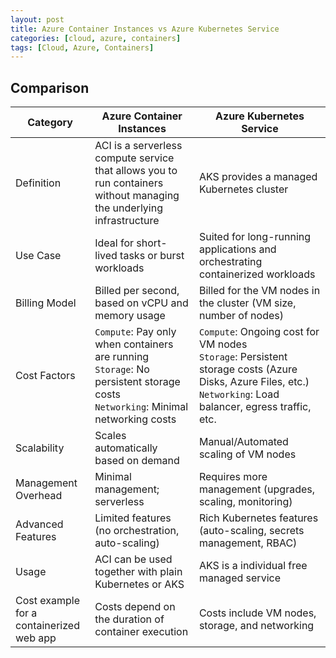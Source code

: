 ```yaml
---
layout: post
title: Azure Container Instances vs Azure Kubernetes Service
categories: [cloud, azure, containers]
tags: [Cloud, Azure, Containers]
---
```


## Comparison

| Category | Azure Container Instances | Azure Kubernetes Service |
| -------- | -------------------------| ------------------------- |
| Definition | ACI is a serverless compute service that allows you to run containers <br> without managing the underlying infrastructure |  AKS provides a managed Kubernetes cluster |
| Use Case | Ideal for short-lived tasks or burst workloads | Suited for long-running applications and orchestrating containerized workloads |
| Billing Model | Billed per second, based on vCPU and memory usage | Billed for the VM nodes in the cluster (VM size, number of nodes) |
| Cost Factors | `Compute`: Pay only when containers are running <br> `Storage`: No persistent storage costs <br> `Networking`: Minimal networking costs | `Compute`: Ongoing cost for VM nodes <br> `Storage`: Persistent storage costs (Azure Disks, Azure Files, etc.) <br> `Networking`: Load balancer, egress traffic, etc. |
| Scalability | Scales automatically based on demand | Manual/Automated scaling of VM nodes |
| Management Overhead | Minimal management; serverless | Requires more management (upgrades, scaling, monitoring) |
| Advanced Features | Limited features (no orchestration, auto-scaling) | Rich Kubernetes features (auto-scaling, secrets management, RBAC) |
| Usage | ACI can be used together with plain Kubernetes or AKS | AKS is a individual free managed service |
| Cost example <br> for a containerized <br> web app |  Costs depend on the duration of container execution | Costs include VM nodes, storage, and networking |